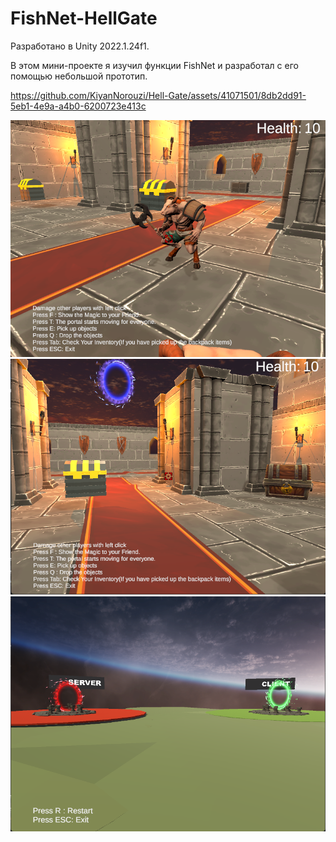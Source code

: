 # FishNet-HellGate
Разработано в Unity 2022.1.24f1.

В этом мини-проекте я изучил функции FishNet и разработал с его помощью небольшой прототип.




https://github.com/KiyanNorouzi/Hell-Gate/assets/41071501/8db2dd91-5eb1-4e9a-a4b0-6200723e413c



![alt text](https://github.com/KiyanNorouzi/Hell-Gate/blob/main/ZoneA.png?raw=true)
![alt text](https://github.com/KiyanNorouzi/Hell-Gate/blob/main/ZoneB.png?raw=true)
![alt text](https://github.com/KiyanNorouzi/Hell-Gate/blob/main/Lobby.png?raw=true)

